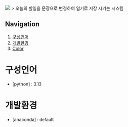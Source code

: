 <img src="https://capsule-render.vercel.app/api?type=transparent&height=300&section=header&text=todoList&fontSize=90&fontColor=#ffffff&fontAlignY=38&desc=asdasdsad&descAlignY=51&descAlign=62&descSize=30"/>
> 오늘의 할일을 문장으로 변경하여 일기로 저장 시키는 시스템

## Navigation

1. [구성언어](#구성언어)
2. [개발환경](#개발환경)
3. [Color](#color)

# 구성언어
- [python] : 3.13

# 개발환경
- [anaconda] : default

